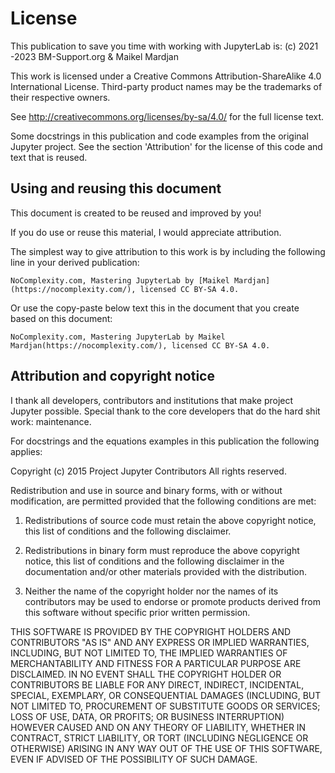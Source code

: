 # License 

This publication to save you time with working with JupyterLab is:
(c) 2021 -2023 BM-Support.org & Maikel Mardjan

This work is licensed under a Creative Commons Attribution-ShareAlike 4.0 International License. Third-party product names may be the trademarks of their respective owners.

See http://creativecommons.org/licenses/by-sa/4.0/ for the full license text. 

Some docstrings in this publication and code examples from the original Jupyter project. See the section 'Attribution' for the license of this code and text that is reused.

## Using and reusing this document

This document is created to be reused and improved by you! 

If you do use or reuse this material, I would appreciate attribution.

The simplest way to give attribution to this work is by including the following line in your derived publication:

```{admonition} Attribution Suggestion
NoComplexity.com, Mastering JupyterLab by [Maikel Mardjan](https://nocomplexity.com/), licensed CC BY-SA 4.0. 

```

Or use the copy-paste below text this in the document that you create based on this document:

```
NoComplexity.com, Mastering JupyterLab by Maikel Mardjan(https://nocomplexity.com/), licensed CC BY-SA 4.0. 
```



## Attribution and copyright notice

I thank all developers, contributors and institutions that make project Jupyter possible. Special thank to the core developers that do the hard shit work: maintenance.

For docstrings and the equations examples in this publication the following applies:

Copyright (c) 2015 Project Jupyter Contributors
All rights reserved.

Redistribution and use in source and binary forms, with or without
modification, are permitted provided that the following conditions are met:

1. Redistributions of source code must retain the above copyright notice, this
   list of conditions and the following disclaimer.

2. Redistributions in binary form must reproduce the above copyright notice,
   this list of conditions and the following disclaimer in the documentation
   and/or other materials provided with the distribution.

3. Neither the name of the copyright holder nor the names of its
   contributors may be used to endorse or promote products derived from
   this software without specific prior written permission.

THIS SOFTWARE IS PROVIDED BY THE COPYRIGHT HOLDERS AND CONTRIBUTORS "AS IS"
AND ANY EXPRESS OR IMPLIED WARRANTIES, INCLUDING, BUT NOT LIMITED TO, THE
IMPLIED WARRANTIES OF MERCHANTABILITY AND FITNESS FOR A PARTICULAR PURPOSE ARE
DISCLAIMED. IN NO EVENT SHALL THE COPYRIGHT HOLDER OR CONTRIBUTORS BE LIABLE
FOR ANY DIRECT, INDIRECT, INCIDENTAL, SPECIAL, EXEMPLARY, OR CONSEQUENTIAL
DAMAGES (INCLUDING, BUT NOT LIMITED TO, PROCUREMENT OF SUBSTITUTE GOODS OR
SERVICES; LOSS OF USE, DATA, OR PROFITS; OR BUSINESS INTERRUPTION) HOWEVER
CAUSED AND ON ANY THEORY OF LIABILITY, WHETHER IN CONTRACT, STRICT LIABILITY,
OR TORT (INCLUDING NEGLIGENCE OR OTHERWISE) ARISING IN ANY WAY OUT OF THE USE
OF THIS SOFTWARE, EVEN IF ADVISED OF THE POSSIBILITY OF SUCH DAMAGE.


